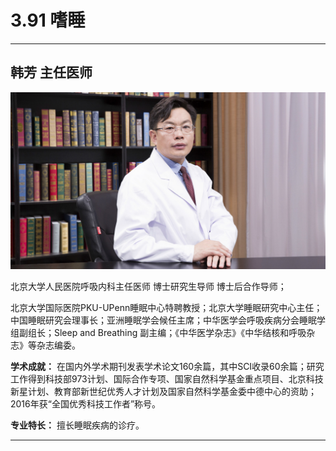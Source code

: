 # 3.91 嗜睡

---

## 韩芳 主任医师

![1679213354150](image/c03_091/1679213354150.png)

北京大学人民医院呼吸内科主任医师 博士研究生导师 博士后合作导师；

北京大学国际医院PKU-UPenn睡眠中心特聘教授；北京大学睡眠研究中心主任；中国睡眠研究会理事长；亚洲睡眠学会候任主席；中华医学会呼吸疾病分会睡眠学组副组长；Sleep and Breathing 副主编；《中华医学杂志》《中华结核和呼吸杂志》等杂志编委。

**学术成就：** 在国内外学术期刊发表学术论文160余篇，其中SCI收录60余篇；研究工作得到科技部973计划、国际合作专项、国家自然科学基金重点项目、北京科技新星计划、教育部新世纪优秀人才计划及国家自然科学基金委中德中心的资助；2016年获“全国优秀科技工作者”称号。

**专业特长：** 擅长睡眠疾病的诊疗。

---
